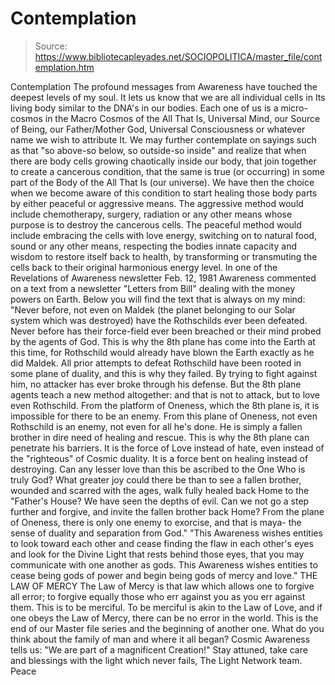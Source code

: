# Contemplation

> Source: https://www.bibliotecapleyades.net/SOCIOPOLITICA/master_file/contemplation.htm

Contemplation
The profound messages from Awareness have touched the deepest levels of my soul. It lets us know that we are all individual cells in Its living body similar to the DNA's in our bodies. Each one of us is a micro-cosmos in the Macro Cosmos of the All That Is, Universal Mind, our Source of Being, our Father/Mother God, Universal Consciousness or whatever name we wish to attribute It.
We may further contemplate on sayings such as that "so above-so below, so outside-so inside" and realize that when there are body cells growing chaotically inside our body, that join together to create a cancerous condition, that the same is true (or occurring) in some part of the Body of the All That Is (our universe). We have then the choice when we become aware of this condition to start healing those body parts by either peaceful or aggressive means. The aggressive method would include chemotherapy, surgery, radiation or any other means whose purpose is to destroy the cancerous cells. The peaceful method would include embracing the cells with love energy, switching on to natural food, sound or any other means, respecting the bodies innate capacity and wisdom to restore itself back to health, by transforming or transmuting the cells back to their original harmonious energy level.
In one of the Revelations of Awareness newsletter Feb. 12, 1981 Awareness commented on a text from a newsletter "Letters from Bill" dealing with the money powers on Earth. Below you will find the text that is always on my mind:
"Never before, not even on Maldek (the planet belonging to our Solar system which was destroyed) have the Rothschilds ever been defeated. Never before has their force-field ever been breached or their mind probed by the agents of God. This is why the 8th plane has come into the Earth at this time, for Rothschild would already have blown the Earth exactly as he did Maldek.
All prior attempts to defeat Rothschild have been rooted in some plane of duality, and this is why they failed. By trying to fight against him, no attacker has ever broke through his defense. But the 8th plane agents teach a new method altogether: and that is not to attack, but to love even Rothschild. From the platform of Oneness, which the 8th plane is, it is impossible for there to be an enemy. From this plane of Oneness, not even Rothschild is an enemy, not even for all he's done. He is simply a fallen brother in dire need of healing and rescue. This is why the 8th plane can penetrate his barriers. It is the force of Love instead of hate, even instead of the "righteous" of Cosmic duality. It is a force bent on healing instead of destroying. Can any lesser love than this be ascribed to the One Who is truly God?
What greater joy could there be than to see a fallen brother, wounded and scarred with the ages, walk fully healed back Home to the "Father's House?
We have seen the depths of evil. Can we not go a step further and forgive, and invite the fallen brother back Home? From the plane of Oneness, there is only one enemy to exorcise, and that is maya- the sense of duality and separation from God."
"This Awareness wishes entities to look toward each other and cease finding the flaw in each other's eyes and look for the Divine Light that rests behind those eyes, that you may communicate with one another as gods. This Awareness wishes entities to cease being gods of power and begin being gods of mercy and love."
THE LAW OF MERCY
The Law of
Mercy is that law which allows one to forgive all error;
to forgive equally those who err against you as you err against them.
This is to be merciful.
To be merciful is akin to the Law of Love,
and if one obeys the Law of Mercy,
there can be no error in the world.
This is the end of our Master file series and the beginning of another one.
What do you think about the family of man and where it all began? Cosmic Awareness tells us: "We are part of a magnificent Creation!" Stay attuned, take care and blessings with the light which never fails,
The Light Network team.
Peace
